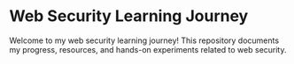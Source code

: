 # Web Security Learning Journey

Welcome to my web security learning journey! This repository documents my progress, resources, and hands-on experiments related to web security.
